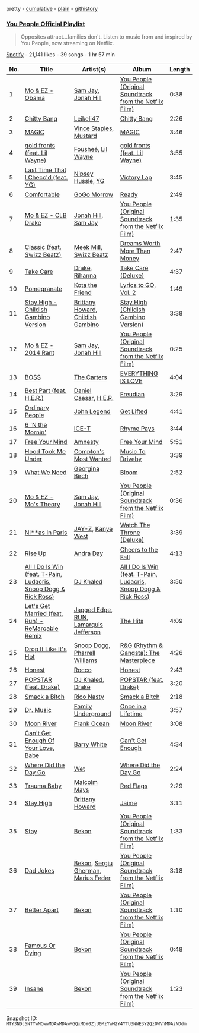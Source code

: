 pretty - [cumulative](/playlists/cumulative/37i9dQZF1DXaCAdy0XnfLy.md) - [plain](/playlists/plain/37i9dQZF1DXaCAdy0XnfLy) - [githistory](https://github.githistory.xyz/mackorone/spotify-playlist-archive/blob/main/playlists/plain/37i9dQZF1DXaCAdy0XnfLy)

### [You People Official Playlist](https://open.spotify.com/playlist/37i9dQZF1DXaCAdy0XnfLy)

> Opposites attract...families don't\. Listen to music from and inspired by You People, now streaming on Netflix.

[Spotify](https://open.spotify.com/user/spotify) - 21,141 likes - 39 songs - 1 hr 57 min

| No. | Title | Artist(s) | Album | Length |
|---|---|---|---|---|
| 1 | [Mo & EZ \- Obama](https://open.spotify.com/track/2ByqWwHWYrQuU7qfzzINWG) | [Sam Jay](https://open.spotify.com/artist/2Ysmf5JLNDRdhjOvoKnnNh), [Jonah Hill](https://open.spotify.com/artist/2pQ8voPNuiMTqIvAdk99sn) | [You People \(Original Soundtrack from the Netflix Film\)](https://open.spotify.com/album/5p6zOqdeXFWq4EPH8sPMlc) | 0:38 |
| 2 | [Chitty Bang](https://open.spotify.com/track/7eUarVRO7tNoJy6WZDhkoR) | [Leikeli47](https://open.spotify.com/artist/0DtXHIvJ8NWBg5pGvsgWnR) | [Chitty Bang](https://open.spotify.com/album/1J0kyst5Prm6tm0WJ7XLgW) | 2:26 |
| 3 | [MAGIC](https://open.spotify.com/track/6yIbOjZve4NIZXccZ0dui4) | [Vince Staples](https://open.spotify.com/artist/68kEuyFKyqrdQQLLsmiatm), [Mustard](https://open.spotify.com/artist/0YinUQ50QDB7ZxSCLyQ40k) | [MAGIC](https://open.spotify.com/album/662UfTtnwM01ukAlJMC7Jq) | 3:46 |
| 4 | [gold fronts \(feat\. Lil Wayne\)](https://open.spotify.com/track/7yOEBtOgzkgN52pfM7SOnm) | [Fousheé](https://open.spotify.com/artist/6trIghKwHRUyxwvm66HLHH), [Lil Wayne](https://open.spotify.com/artist/55Aa2cqylxrFIXC767Z865) | [gold fronts \(feat\. Lil Wayne\)](https://open.spotify.com/album/6zrhRSr8mkBjiklBDFtMub) | 3:55 |
| 5 | [Last Time That I Checc'd \(feat\. YG\)](https://open.spotify.com/track/39xWBHPM4E9MwzEy5gbM7p) | [Nipsey Hussle](https://open.spotify.com/artist/0EeQBlQJFiAfJeVN2vT9s0), [YG](https://open.spotify.com/artist/0A0FS04o6zMoto8OKPsDwY) | [Victory Lap](https://open.spotify.com/album/6rcbbhcm8Os7EiVRHP9Aef) | 3:45 |
| 6 | [Comfortable](https://open.spotify.com/track/7dy55X78saTHG2hnIGYpf7) | [GoGo Morrow](https://open.spotify.com/artist/5DdULwXLSGsEN2nMNoeaCO) | [Ready](https://open.spotify.com/album/4iqAFxy3MJKXwo1E0aYoQ7) | 2:49 |
| 7 | [Mo & EZ \- CLB Drake](https://open.spotify.com/track/4mSFqat7DuJ3FAN28xXxqr) | [Jonah Hill](https://open.spotify.com/artist/2pQ8voPNuiMTqIvAdk99sn), [Sam Jay](https://open.spotify.com/artist/2Ysmf5JLNDRdhjOvoKnnNh) | [You People \(Original Soundtrack from the Netflix Film\)](https://open.spotify.com/album/5p6zOqdeXFWq4EPH8sPMlc) | 1:35 |
| 8 | [Classic \(feat\. Swizz Beatz\)](https://open.spotify.com/track/11BJcNxOLMwQj0mgfzJRlr) | [Meek Mill](https://open.spotify.com/artist/20sxb77xiYeusSH8cVdatc), [Swizz Beatz](https://open.spotify.com/artist/2cADQgiLMjNhbsfeN52Bf3) | [Dreams Worth More Than Money](https://open.spotify.com/album/0VTMuNJ869MDHy9X4BZof7) | 2:47 |
| 9 | [Take Care](https://open.spotify.com/track/124NFj84ppZ5pAxTuVQYCQ) | [Drake](https://open.spotify.com/artist/3TVXtAsR1Inumwj472S9r4), [Rihanna](https://open.spotify.com/artist/5pKCCKE2ajJHZ9KAiaK11H) | [Take Care \(Deluxe\)](https://open.spotify.com/album/6X1x82kppWZmDzlXXK3y3q) | 4:37 |
| 10 | [Pomegranate](https://open.spotify.com/track/1jNKhbKmDgYSHHSCEeMXey) | [Kota the Friend](https://open.spotify.com/artist/2AfU5LYBVCiCtuCCfM7uVX) | [Lyrics to GO, Vol\. 2](https://open.spotify.com/album/0nJ5saIxlohpcXqBR586pH) | 1:49 |
| 11 | [Stay High \- Childish Gambino Version](https://open.spotify.com/track/7d9x9mJPAruRZOieauLHrF) | [Brittany Howard](https://open.spotify.com/artist/4XquDVA8pkg5Lx91No1JxB), [Childish Gambino](https://open.spotify.com/artist/73sIBHcqh3Z3NyqHKZ7FOL) | [Stay High \(Childish Gambino Version\)](https://open.spotify.com/album/1pqm2OlY6O35z5IK8FgIdX) | 3:38 |
| 12 | [Mo & EZ \- 2014 Rant](https://open.spotify.com/track/17IZm1KSolzMKsTiR2jqtg) | [Sam Jay](https://open.spotify.com/artist/2Ysmf5JLNDRdhjOvoKnnNh), [Jonah Hill](https://open.spotify.com/artist/2pQ8voPNuiMTqIvAdk99sn) | [You People \(Original Soundtrack from the Netflix Film\)](https://open.spotify.com/album/5p6zOqdeXFWq4EPH8sPMlc) | 0:25 |
| 13 | [BOSS](https://open.spotify.com/track/4F8V44j8cbjHnXjfW2HruU) | [The Carters](https://open.spotify.com/artist/4fpTMHe34LC5t3h5ztK8qu) | [EVERYTHING IS LOVE](https://open.spotify.com/album/3hCiP4V5Mu3Y0Z8lb70iDp) | 4:04 |
| 14 | [Best Part \(feat\. H.E.R.\)](https://open.spotify.com/track/1RMJOxR6GRPsBHL8qeC2ux) | [Daniel Caesar](https://open.spotify.com/artist/20wkVLutqVOYrc0kxFs7rA), [H.E.R.](https://open.spotify.com/artist/3Y7RZ31TRPVadSFVy1o8os) | [Freudian](https://open.spotify.com/album/3xybjP7r2VsWzwvDQipdM0) | 3:29 |
| 15 | [Ordinary People](https://open.spotify.com/track/2ZA4uMlSZjaoWGFqP1tsLI) | [John Legend](https://open.spotify.com/artist/5y2Xq6xcjJb2jVM54GHK3t) | [Get Lifted](https://open.spotify.com/album/4W6kVnBPgcW8zDYXbRHh2J) | 4:41 |
| 16 | [6 'N the Mornin'](https://open.spotify.com/track/2cBOh97kgDenDOdtKhwU9O) | [ICE\-T](https://open.spotify.com/artist/0eGh2jSWPBX5GuqIHoZJZG) | [Rhyme Pays](https://open.spotify.com/album/267xiIVnif2CUxhbRQk115) | 3:44 |
| 17 | [Free Your Mind](https://open.spotify.com/track/2iLRUi3WPJNYjAE8EGfdqX) | [Amnesty](https://open.spotify.com/artist/13clnHtI56jEGjzqeD0Q1o) | [Free Your Mind](https://open.spotify.com/album/6egPdO2BtKte1CZpOd6Oxj) | 5:51 |
| 18 | [Hood Took Me Under](https://open.spotify.com/track/6QJOEIPT8g3fjdFxibpy2F) | [Compton's Most Wanted](https://open.spotify.com/artist/0SAPzv3jNXclYYSHOnJyjg) | [Music To Driveby](https://open.spotify.com/album/5CfgVk92KTwjlfB66jAEvS) | 3:39 |
| 19 | [What We Need](https://open.spotify.com/track/1VehDmef8S5IPN87Kqjqz9) | [Georgina Birch](https://open.spotify.com/artist/5DyYEbN8Y2iTnhSoRkwajz) | [Bloom](https://open.spotify.com/album/7zEUXsDD0SGInIGKgImUwu) | 2:52 |
| 20 | [Mo & EZ \- Mo's Theory](https://open.spotify.com/track/1PUca3XssinmhHRDZbag3Z) | [Sam Jay](https://open.spotify.com/artist/2Ysmf5JLNDRdhjOvoKnnNh), [Jonah Hill](https://open.spotify.com/artist/2pQ8voPNuiMTqIvAdk99sn) | [You People \(Original Soundtrack from the Netflix Film\)](https://open.spotify.com/album/5p6zOqdeXFWq4EPH8sPMlc) | 0:36 |
| 21 | [Ni\*\*as In Paris](https://open.spotify.com/track/4Li2WHPkuyCdtmokzW2007) | [JAY\-Z](https://open.spotify.com/artist/3nFkdlSjzX9mRTtwJOzDYB), [Kanye West](https://open.spotify.com/artist/5K4W6rqBFWDnAN6FQUkS6x) | [Watch The Throne \(Deluxe\)](https://open.spotify.com/album/2P2Xwvh2xWXIZ1OWY9S9o5) | 3:39 |
| 22 | [Rise Up](https://open.spotify.com/track/0tV8pOpiNsKqUys0ilUcXz) | [Andra Day](https://open.spotify.com/artist/1c4rxrxy8eDLvMVL1DTiBe) | [Cheers to the Fall](https://open.spotify.com/album/6Blubl1glavmervPJa3QVs) | 4:13 |
| 23 | [All I Do Is Win \(feat\. T\-Pain, Ludacris, Snoop Dogg & Rick Ross\)](https://open.spotify.com/track/28jyTDJQyz5IeDTkB1lOuu) | [DJ Khaled](https://open.spotify.com/artist/0QHgL1lAIqAw0HtD7YldmP) | [All I Do Is Win \(feat\. T\-Pain, Ludacris, Snoop Dogg & Rick Ross\)](https://open.spotify.com/album/2pRhflXkaP5ODCpmd2qeD7) | 3:50 |
| 24 | [Let's Get Married \(feat\. Run\) \- ReMarqable Remix](https://open.spotify.com/track/18CODOzJ5DWzWh6kAeKiSC) | [Jagged Edge](https://open.spotify.com/artist/7Aq8lpLMSt1Zxu56pe9bmp), [RUN](https://open.spotify.com/artist/2qFXvV0t7QXlF7Tdc9YTie), [Lamarquis Jefferson](https://open.spotify.com/artist/6eZD2i7kAelKt5z1ytH0Me) | [The Hits](https://open.spotify.com/album/72phYQZz7SLAT9xwK6LMO6) | 4:09 |
| 25 | [Drop It Like It's Hot](https://open.spotify.com/track/2NBQmPrOEEjA8VbeWOQGxO) | [Snoop Dogg](https://open.spotify.com/artist/7hJcb9fa4alzcOq3EaNPoG), [Pharrell Williams](https://open.spotify.com/artist/2RdwBSPQiwcmiDo9kixcl8) | [R&G \(Rhythm & Gangsta\): The Masterpiece](https://open.spotify.com/album/797fkvAtk0iZvP1HHPCWbp) | 4:26 |
| 26 | [Honest](https://open.spotify.com/track/7xvJMqaeAvvcw1CI6e5NBw) | [Rocco](https://open.spotify.com/artist/7IjqLxpglRdDUYta4R82B0) | [Honest](https://open.spotify.com/album/05iQzWMOX07YInrsWN1CeI) | 2:43 |
| 27 | [POPSTAR \(feat\. Drake\)](https://open.spotify.com/track/6EDO9iiTtwNv6waLwa1UUq) | [DJ Khaled](https://open.spotify.com/artist/0QHgL1lAIqAw0HtD7YldmP), [Drake](https://open.spotify.com/artist/3TVXtAsR1Inumwj472S9r4) | [POPSTAR \(feat\. Drake\)](https://open.spotify.com/album/5nNtpPsSUgb9Hlb3dF1gXa) | 3:20 |
| 28 | [Smack a Bitch](https://open.spotify.com/track/1nrsFfACPG4Hnw5AuOpCND) | [Rico Nasty](https://open.spotify.com/artist/2OaHYHb2XcFPvqL3VsyPzU) | [Smack a Bitch](https://open.spotify.com/album/3Ja54bCouLvrDLt3XKzMii) | 2:18 |
| 29 | [Dr\. Music](https://open.spotify.com/track/1wByh7jaxWdzYubbUGHDUg) | [Family Underground](https://open.spotify.com/artist/2ybgf5zrTGN1ENiIF7GV3L) | [Once in a Lifetime](https://open.spotify.com/album/7CB2H6m5FjHzekNE5DD2zi) | 3:57 |
| 30 | [Moon River](https://open.spotify.com/track/41cpvQ2GyGb2BRdIRSsTqK) | [Frank Ocean](https://open.spotify.com/artist/2h93pZq0e7k5yf4dywlkpM) | [Moon River](https://open.spotify.com/album/0iqqnLXoocsMeCYlTw3Q2q) | 3:08 |
| 31 | [Can't Get Enough Of Your Love, Babe](https://open.spotify.com/track/3mWpUEBYnv9SIFWfixSJFx) | [Barry White](https://open.spotify.com/artist/3rfgbfpPSfXY40lzRK7Syt) | [Can't Get Enough](https://open.spotify.com/album/42Si9RbdXYGWQsfNTzjlnG) | 4:34 |
| 32 | [Where Did the Day Go](https://open.spotify.com/track/1yfPd6D3t6HNIo6iJ9tQcY) | [Wet](https://open.spotify.com/artist/2i9uaNzfUtuApAjEf1omV8) | [Where Did the Day Go](https://open.spotify.com/album/2nBR3wE6ZewzoEL8RCjexa) | 2:24 |
| 33 | [Trauma Baby](https://open.spotify.com/track/2QrA62LLiEVHtuuBVkxLe3) | [Malcolm Mays](https://open.spotify.com/artist/1svyqzg4SYrPTGqPnpZf9y) | [Red Flags](https://open.spotify.com/album/7en2lHSBnO3VMNPzWz6mfI) | 2:29 |
| 34 | [Stay High](https://open.spotify.com/track/5zFaNeTwCtsBbMc72FtXVo) | [Brittany Howard](https://open.spotify.com/artist/4XquDVA8pkg5Lx91No1JxB) | [Jaime](https://open.spotify.com/album/3eMBjJtKjZrTi0N9mg6IcR) | 3:11 |
| 35 | [Stay](https://open.spotify.com/track/2U1DQrNwkkotZxgyW3sZVu) | [Bekon](https://open.spotify.com/artist/4VWnuR2hpj6DZNfcpe4e3M) | [You People \(Original Soundtrack from the Netflix Film\)](https://open.spotify.com/album/5p6zOqdeXFWq4EPH8sPMlc) | 1:33 |
| 36 | [Dad Jokes](https://open.spotify.com/track/38ujL5gyUYLF0lh4aHXoWh) | [Bekon](https://open.spotify.com/artist/4VWnuR2hpj6DZNfcpe4e3M), [Sergiu Gherman](https://open.spotify.com/artist/5IUYCeG5ORYA8pNS2Yrqxq), [Marius Feder](https://open.spotify.com/artist/1WHpfRfBgEbM3g4kXn54zv) | [You People \(Original Soundtrack from the Netflix Film\)](https://open.spotify.com/album/5p6zOqdeXFWq4EPH8sPMlc) | 3:18 |
| 37 | [Better Apart](https://open.spotify.com/track/6fOKU0tquifCX7pLlAClXP) | [Bekon](https://open.spotify.com/artist/4VWnuR2hpj6DZNfcpe4e3M) | [You People \(Original Soundtrack from the Netflix Film\)](https://open.spotify.com/album/5p6zOqdeXFWq4EPH8sPMlc) | 1:10 |
| 38 | [Famous Or Dying](https://open.spotify.com/track/5zD3p4ajDSNlAHgzVJ6oWv) | [Bekon](https://open.spotify.com/artist/4VWnuR2hpj6DZNfcpe4e3M) | [You People \(Original Soundtrack from the Netflix Film\)](https://open.spotify.com/album/5p6zOqdeXFWq4EPH8sPMlc) | 0:48 |
| 39 | [Insane](https://open.spotify.com/track/46O8iNdlQHZf7L5JsAKgvi) | [Bekon](https://open.spotify.com/artist/4VWnuR2hpj6DZNfcpe4e3M) | [You People \(Original Soundtrack from the Netflix Film\)](https://open.spotify.com/album/5p6zOqdeXFWq4EPH8sPMlc) | 1:23 |

Snapshot ID: `MTY3NDc5NTYwMCwwMDAwMDAwMGQxMDY0ZjU0MzYwM2Y4YTU3NWE3Y2QzOWVhMDAzNDdm`
